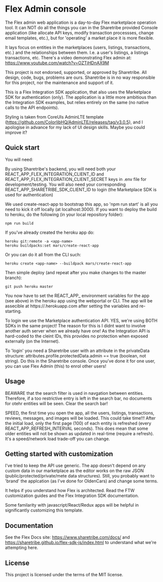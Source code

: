 # Flex Admin console

The Flex admin web application is a day-to-day Flex marketplace operation tool. It can NOT do all the things you can in the Sharetribe provided Console application (like allocate API keys, modify transaction processses, change email templates, etc.), but for 'operating' a market place it is more flexible.

It lays focus on entities in the marketplaces (users, listings, transactions, etc.) and the relationships between them. I.e. a user's listings, a listings transactions, etc. There's a video demonstrating Flex admin at: https://www.youtube.com/watch?v=OZTiHDnAX9M

This project is not endorsed, supported, or approved by Sharetribe. All design, code, bugs, problems are ours. Sharetribe is in no way responsible for this project, nor the maintenance and support of it. 

This is a Flex Integration SDK application, that also uses the Marketplace SDK for authentication (only). The application is a little more ambitious than the Integration SDK examples, but relies entirely on the same (no native calls to the API endpoints). 

Styling is taken from CoreUIs AdminLTE template (https://github.com/ColorlibHQ/AdminLTE/releases/tag/v3.0.5), and I apologise in advance for my lack of UI design skills. Maybe you could improve it?

## Quick start

You will need:

By using Sharetribe's backend, you will need both your REACT_APP_FLEX_INTEGRATION_CLIENT_ID and REACT_APP_FLEX_INTEGRATION_CLIENT_SECRET keys in .env file for development/testing. You will also need your corresponding REACT_APP_SHARETRIBE_SDK_CLIENT_ID to login (the Marketplace  SDK is used for authentication)

We used create-react-app to bootstrap this app, so 'npm run start' is all you need to kick it off locally (at localhost:3000). If you want to deploy the build to heroku, do the following (in your local repository folder):

    npm run build

If you've already created the heroku app do:

    heroku git:remote -a <app-name>
    heroku buildpacks:set mars/create-react-app

Or you can do it all from the CLI such: 

    heroku create <app-name> --buildpack mars/create-react-app

Then simple deploy (and repeat after you make changes to the master branch):

    git push heroku master

You now have to set the REACT_APP_ environment variables for the app (see above) in the heroku app using the webportal or CLI. The app will be assecible at https://<app-name>.herokuapp.com after setting the variables and re-starting.

To login we use the Marketplace authentication API. YES, we're using BOTH SDKs in the same project! The reason for this is I didnt want to involve another auth server when we already have one! As the Integration API is hard-coded to the cleint IDs, this provides no protection when exposed externally (on the Internet). 

To 'login' you need a Sharetribe user with an attribute in the privateData structure: attributes.profile.protectedData.admin == true (boolean, not string). Do this in the Sharetribe console. Once you've done it for one user, you can use Flex Admin (this) to enrol other users!

## Usage

BEAWARE that the search filter is used in navgation between entities. Therefore, if a too restrictive entry is left in the search bar, no documents for otehr entities will be seen. Clear the search bar!

SPEED, the first time you open the app, all the users, listings, transactions, reviews, messages, and images will be loaded. This could take time!!! After the initial load, only the first page (100) of each entity is refreshed (every REACT_APP_REFRESH_INTERVAL seconds). This does mean that some older entities will not be shown as updated in real-time (require a refresh). It's a speed/network load trade-off you can change.

## Getting started with customization

I've tried to keep the API use generic. The app doesn't depend on any custom data in our marketplace as the editor works on the raw JSON (public/protected/private/mete data structures). Still, you probably want to 'brand' the applcation (as I've done for OldenCars) and change some terms.

It helps if you understand how Flex is architected. Read the FTW customization guides and the Flex Integration SDK documentation. 

Some familarity with javascript/React/Redux apps will be helpful in significantly customizing this template.

## Documentation

See the Flex Docs site: https://www.sharetribe.com/docs/ and https://sharetribe.github.io/flex-sdk-js/index.html to understand what we're attempting here.

## License

This project is licensed under the terms of the MIT license.

